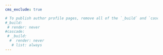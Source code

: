 ```yaml
---
cms_exclude: true

# To publish author profile pages, remove all of the `_build` and `cascade` settings below.
#_build:
 # render: never
#cascade:
 # _build:
  #  render: never
   # list: always
---
```

